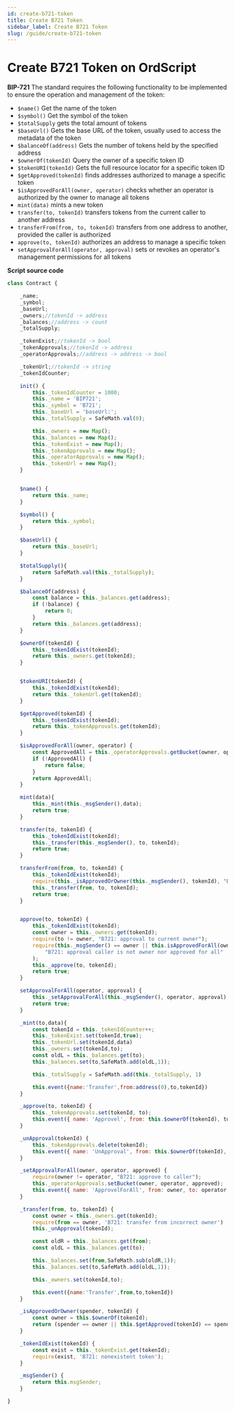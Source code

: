 ```yaml
---
id: create-b721-token
title: Create B721 Token
sidebar_label: Create B721 Token
slug: /guide/create-b721-token
--- 
```



# Create B721 Token on OrdScript

**BIP-721**
The standard requires the following functionality to be implemented to ensure the operation and management of the token:
- ``$name()`` Get the name of the token
- ``$symbol()`` Get the symbol of the token
- ``$totalSupply`` gets the total amount of tokens
- ``$baseUrl()`` Gets the base URL of the token, usually used to access the metadata of the token
- ``$balanceOf(address)`` Gets the number of tokens held by the specified address
- ``$ownerOf(tokenId)`` Query the owner of a specific token ID
- ``$tokenURI(tokenId)`` Gets the full resource locator for a specific token ID
- ``$getApproved(tokenId)`` finds addresses authorized to manage a specific token
- ``$isApprovedForAll(owner, operator)`` checks whether an operator is authorized by the owner to manage all tokens
- ``mint(data)`` mints a new token
- ``transfer(to, tokenId)`` transfers tokens from the current caller to another address
- ``transferFrom(from, to, tokenId)`` transfers from one address to another, provided the caller is authorized
- ``approve(to, tokenId)`` authorizes an address to manage a specific token
- ``setApprovalForAll(operator, approval)`` sets or revokes an operator's management permissions for all tokens

**Script source code**


```javascript
class Contract {

    _name;
    _symbol;
    _baseUrl;
    _owners;//tokenId -> address
    _balances;//address -> count
    _totalSupply;

    _tokenExist;//tokenId -> bool
    _tokenApprovals;//tokenId -> address
    _operatorApprovals;//address -> address -> bool

    _tokenUrl;//tokenId -> string
    _tokenIdCounter;

    init() {
        this._tokenIdCounter = 1000;
        this._name = 'BIP721';
        this._symbol = 'B721';
        this._baseUrl = 'baseUrl:';
        this._totalSupply = SafeMath.val(0);

        this._owners = new Map();
        this._balances = new Map();
        this._tokenExist = new Map();
        this._tokenApprovals = new Map();
        this._operatorApprovals = new Map();
        this._tokenUrl = new Map();
    }


    $name() {
        return this._name;
    }

    $symbol() {
        return this._symbol;
    }

    $baseUrl() {
        return this._baseUrl;
    }

    $totalSupply(){
        return SafeMath.val(this._totalSupply);
    }

    $balanceOf(address) {
        const balance = this._balances.get(address);
        if (!balance) {
            return 0;
        }
        return this._balances.get(address);
    }

    $ownerOf(tokenId) {
        this._tokenIdExist(tokenId);
        return this._owners.get(tokenId);
    }


    $tokenURI(tokenId) {
        this._tokenIdExist(tokenId);
        return this._tokenUrl.get(tokenId);
    }

    $getApproved(tokenId) {
        this._tokenIdExist(tokenId);
        return this._tokenApprovals.get(tokenId);
    }

    $isApprovedForAll(owner, operator) {
        const ApprovedAll = this._operatorApprovals.getBucket(owner, operator);
        if (!ApprovedAll) {
            return false;
        }
        return ApprovedAll;
    }

    mint(data){
        this._mint(this._msgSender(),data);
        return true;
    }

    transfer(to, tokenId) {
        this._tokenIdExist(tokenId);
        this._transfer(this._msgSender(), to, tokenId);
        return true;
    }

    transferFrom(from, to, tokenId) {
        this._tokenIdExist(tokenId);
        require(this._isApprovedOrOwner(this._msgSender(), tokenId), "B721: transfer caller is not owner nor approval");
        this._transfer(from, to, tokenId);
        return true;
    }


    approve(to, tokenId) {
        this._tokenIdExist(tokenId);
        const owner = this._owners.get(tokenId);
        require(to != owner, "B721: approval to current owner");
        require(this._msgSender() == owner || this.isApprovedForAll(owner, this._msgSender()),
            "B721: approval caller is not owner nor approved for all"
        );
        this._approve(to, tokenId);
        return true;
    }

    setApprovalForAll(operator, approval) {
        this._setApprovalForAll(this._msgSender(), operator, approval);
        return true;
    }

    _mint(to,data){
        const tokenId = this._tokenIdCounter++;
        this._tokenExist.set(tokenId,true);
        this._tokenUrl.set(tokenId,data)
        this._owners.set(tokenId,to);
        const oldL = this._balances.get(to);
        this._balances.set(to,SafeMath.add(oldL,1));

        this._totalSupply = SafeMath.add(this._totalSupply, 1)

        this.event({name:'Transfer',from:address(0),to,tokenId})
    }

    _approve(to, tokenId) {
        this._tokenApprovals.set(tokenId, to);
        this.event({ name: 'Approvel', from: this.$ownerOf(tokenId), to, tokenId });
    }

    _unApproval(tokenId) {
        this._tokenApprovals.delete(tokenId);
        this.event({ name: 'UnApproval', from: this.$ownerOf(tokenId), tokenId });
    }

    _setApprovalForAll(owner, operator, approved) {
        require(owner != operator, "B721: approve to caller");
        this._operatorApprovals.setBucket(owner, operator, approved);
        this.event({ name: 'ApprovelForAll', from: owner, to: operator, approved })
    }

    _transfer(from, to, tokenId) {
        const owner = this._owners.get(tokenId);
        require(from == owner, 'B721: transfer from incorrect owner')
        this._unApproval(tokenId);

        const oldR = this._balances.get(from);
        const oldL = this._balances.get(to);

        this._balances.set(from,SafeMath.sub(oldR,1));
        this._balances.set(to,SafeMath.add(oldL,1));

        this._owners.set(tokenId,to);

        this.event({name:'Transfer',from,to,tokenId})
    }

    _isApprovedOrOwner(spender, tokenId) {
        const owner = this.$ownerOf(tokenId);
        return (spender == owner || this.$getApproved(tokenId) == spender || this.$isApprovedForAll(owner, spender));
    }

    _tokenIdExist(tokenId) {
        const exist = this._tokenExist.get(tokenId);
        require(exist, 'B721: nonexistent token');
    }

    _msgSender() {
        return this.msgSender;
    }

}
```